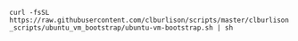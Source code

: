 

``curl -fsSL https://raw.githubusercontent.com/clburlison/scripts/master/clburlison_scripts/ubuntu_vm_bootstrap/ubuntu-vm-bootstrap.sh | sh``
